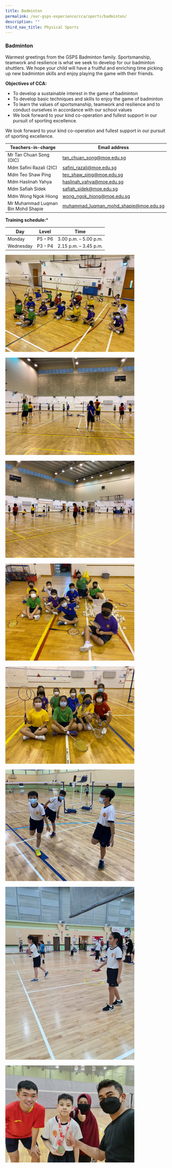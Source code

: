```yaml
---
title: Badminton
permalink: /our-gsps-experience/cca/sports/badminton/
description: ""
third_nav_title: Physical Sports
---
```

### **Badminton**

Warmest greetings from the GSPS Badminton family. 
Sportsmanship, teamwork and resilience is what we seek to develop for our badminton shuttlers.
We hope your child will have a fruitful and enriching time picking up new badminton skills and enjoy playing the game with their friends.

**Objectives of CCA:**
* To develop a sustainable interest in the game of badminton 
* To develop basic techniques and skills to enjoy the game of badminton
* To learn the values of sportsmanship, teamwork and resilience and to conduct ourselves in accordance with our school values
* We look forward to your kind co-operation and fullest support in our pursuit of sporting excellence.


We look forward to your kind co-operation and fullest support in our pursuit of sporting excellence.



| Teachers-in-charge | Email address | 
| -------- | -------- | 
|  Mr Tan Chuan Song (OIC)   | tan_chuan_song@moe.edu.sg    | 
| Mdm Safini Razali (2IC)     | safini_razali@moe.edu.sg    | 
| Mdm Teo Shaw Ping    | teo_shaw_ping@moe.edu.sg    | 
| Mdm Haslinah Yahya    | haslinah_yahya@moe.edu.sg    | 
| Mdm Safiah Sidek   | safiah_sidek@moe.edu.sg     | 
| Mdm Wong Ngok Hiong| wong_ngok_hiong@moe.edu.sg    | 
| Mr Muhammad Luqman Bin Mohd Shapie    | muhammad_luqman_mohd_shapie@moe.edu.sg   | 

**Training schedule:***



| Day  | Level | Time |
| -------- | -------- | -------- |
| Monday    | P5 – P6    | 3.00 p.m. – 5.00 p.m.   |
| Wednesday    | P3 – P4   | 2.15 p.m. – 3.45 p.m.   |



<img src="/images/badminton1.jpg" style="width:80%; margin-bottom:15px">

<img src="/images/badminton2.jpg" style="width:80%; margin-bottom:15px">

<img src="/images/badminton3.jpg" style="width:80%; margin-bottom:15px">

<img src="/images/badminton4.jpg" style="width:80%; margin-bottom:15px">

<img src="/images/badminton5.jpg" style="width:80%; margin-bottom:15px">

<img src="/images/badminton6.jpg" style="width:80%; margin-bottom:15px">

<img src="/images/badminton7.jpg" style="width:80%; margin-bottom:15px">

<img src="/images/badminton8.jpg" style="width:80%">